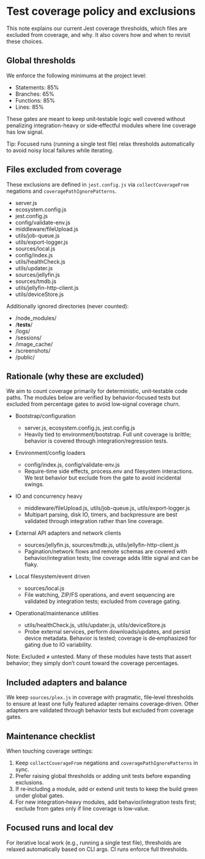 # Test coverage policy and exclusions

This note explains our current Jest coverage thresholds, which files are excluded from coverage, and why. It also covers how and when to revisit these choices.

## Global thresholds

We enforce the following minimums at the project level:

- Statements: 85%
- Branches: 65%
- Functions: 85%
- Lines: 85%

These gates are meant to keep unit‑testable logic well covered without penalizing integration-heavy or side‑effectful modules where line coverage has low signal.

Tip: Focused runs (running a single test file) relax thresholds automatically to avoid noisy local failures while iterating.

## Files excluded from coverage

These exclusions are defined in `jest.config.js` via `collectCoverageFrom` negations and `coveragePathIgnorePatterns`.

- server.js
- ecosystem.config.js
- jest.config.js
- config/validate-env.js
- middleware/fileUpload.js
- utils/job-queue.js
- utils/export-logger.js
- sources/local.js
- config/index.js
- utils/healthCheck.js
- utils/updater.js
- sources/jellyfin.js
- sources/tmdb.js
- utils/jellyfin-http-client.js
- utils/deviceStore.js

Additionally ignored directories (never counted):

- /node_modules/
- /**tests**/
- /logs/
- /sessions/
- /image_cache/
- /screenshots/
- /public/

## Rationale (why these are excluded)

We aim to count coverage primarily for deterministic, unit‑testable code paths. The modules below are verified by behavior‑focused tests but excluded from percentage gates to avoid low‑signal coverage churn.

- Bootstrap/configuration
    - server.js, ecosystem.config.js, jest.config.js
    - Heavily tied to environment/bootstrap. Full unit coverage is brittle; behavior is covered through integration/regression tests.

- Environment/config loaders
    - config/index.js, config/validate-env.js
    - Require-time side effects, process.env and filesystem interactions. We test behavior but exclude from the gate to avoid incidental swings.

- IO and concurrency heavy
    - middleware/fileUpload.js, utils/job-queue.js, utils/export-logger.js
    - Multipart parsing, disk IO, timers, and backpressure are best validated through integration rather than line coverage.

- External API adapters and network clients
    - sources/jellyfin.js, sources/tmdb.js, utils/jellyfin-http-client.js
    - Pagination/network flows and remote schemas are covered with behavior/integration tests; line coverage adds little signal and can be flaky.

- Local filesystem/event driven
    - sources/local.js
    - File watching, ZIP/FS operations, and event sequencing are validated by integration tests; excluded from coverage gating.

- Operational/maintenance utilities
    - utils/healthCheck.js, utils/updater.js, utils/deviceStore.js
    - Probe external services, perform downloads/updates, and persist device metadata. Behavior is tested; coverage is de‑emphasized for gating due to IO variability.

Note: Excluded ≠ untested. Many of these modules have tests that assert behavior; they simply don’t count toward the coverage percentages.

## Included adapters and balance

We keep `sources/plex.js` in coverage with pragmatic, file‑level thresholds to ensure at least one fully featured adapter remains coverage‑driven. Other adapters are validated through behavior tests but excluded from coverage gates.

## Maintenance checklist

When touching coverage settings:

1. Keep `collectCoverageFrom` negations and `coveragePathIgnorePatterns` in sync.
2. Prefer raising global thresholds or adding unit tests before expanding exclusions.
3. If re‑including a module, add or extend unit tests to keep the build green under global gates.
4. For new integration‑heavy modules, add behavior/integration tests first; exclude from gates only if line coverage is low‑value.

## Focused runs and local dev

For iterative local work (e.g., running a single test file), thresholds are relaxed automatically based on CLI args. CI runs enforce full thresholds.
